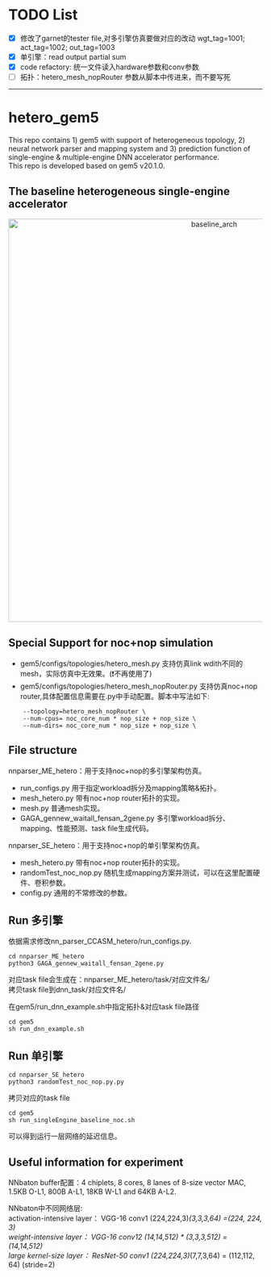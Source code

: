 # TODO List
- [x] 修改了garnet的tester file,对多引擎仿真要做对应的改动 
  wgt_tag=1001; act_tag=1002; out_tag=1003  
- [x] 单引擎：read output partial sum
- [x] code refactory: 统一文件读入hardware参数和conv参数 
- [ ] 拓扑：hetero_mesh_nopRouter 参数从脚本中传进来，而不要写死
---
# hetero_gem5

This repo contains 1) gem5 with support of heterogeneous topology, 2) neural network parser and mapping system and 3) prediction function of single-engine & multiple-engine DNN accelerator performance.  
This repo is developed based on gem5 v20.1.0.

## The baseline heterogeneous single-engine accelerator
<div align=center>
<img src="https://github.com/fanfancy/hetero_gem5/blob/main/img/baseline_noc_nop.png" width="800" alt="baseline_arch"/><br/>
</div>

## Special Support for noc+nop simulation
- gem5/configs/topologies/hetero_mesh.py 支持仿真link wdith不同的mesh，实际仿真中无效果。(:exclamation:不再使用了)
- gem5/configs/topologies/hetero_mesh_nopRouter.py 支持仿真noc+nop router,具体配置信息需要在.py中手动配置。脚本中写法如下:
```
	--topology=hetero_mesh_nopRouter \
	--num-cpus= noc_core_num * nop_size + nop_size \
	--num-dirs= noc_core_num * nop_size + nop_size \
```

## File structure
nnparser_ME_hetero：用于支持noc+nop的多引擎架构仿真。
- run_configs.py 用于指定workload拆分及mapping策略&拓扑。
- mesh_hetero.py 带有noc+nop router拓扑的实现。
- mesh.py 普通mesh实现。
- GAGA_gennew_waitall_fensan_2gene.py 多引擎workload拆分、mapping、性能预测、task file生成代码。

nnparser_SE_hetero：用于支持noc+nop的单引擎架构仿真。
- mesh_hetero.py 带有noc+nop router拓扑的实现。
- randomTest_noc_nop.py 随机生成mapping方案并测试，可以在这里配置硬件、卷积参数。
- config.py 通用的不常修改的参数。

## Run 多引擎
依据需求修改nn_parser_CCASM_hetero/run_configs.py.
```
cd nnparser_ME_hetero
python3 GAGA_gennew_waitall_fensan_2gene.py
```
对应task file会生成在：nnparser_ME_hetero/task/对应文件名/  
拷贝task file到dnn_task/对应文件名/

在gem5/run_dnn_example.sh中指定拓扑&对应task file路径
```
cd gem5
sh run_dnn_example.sh
```

## Run 单引擎
```
cd nnparser_SE_hetero
python3 randomTest_noc_nop.py.py
```
拷贝对应的task file
```
cd gem5
sh run_singleEngine_baseline_noc.sh
```
可以得到运行一层网络的延迟信息。

## Useful information for experiment
NNbaton buffer配置：4 chiplets, 8 cores, 8 lanes of 8-size vector MAC, 1.5KB O-L1, 800B A-L1, 18KB W-L1 and 64KB A-L2.

NNbaton中不同网络层:  
activation-intensive layer： VGG-16 conv1 (224,224,3)*(3,3,3,64) =(224, 224, 3)  
weight-intensive layer： VGG-16 conv12 (14,14,512) * (3,3,3,512) = (14,14,512)   
large kernel-size layer： ResNet-50 conv1 (224,224,3)*(7,7,3,64) = (112,112, 64) (stride=2)  
